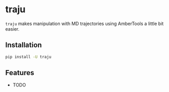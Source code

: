 # traju

`traju` makes manipulation with MD trajectories using AmberTools a little bit easier.


## Installation
```bash
pip install -U traju
```

## Features

* TODO